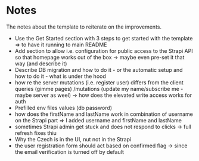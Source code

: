 # Notes

The notes about the template to reiterate on the improvements.

- Use the Get Started section with 3 steps to get started with the template => to have it running to main README
- Add section to allow i.e. configuration for public access to the Strapi API so that homepage works out of the box -> maybe even pre-set it that way (and describe it)
- Describe DB migration and how to do it - or the automatic setup and how to do it - what is under the hood
- how re the server mutations (i.e. register user) differs from the client queries (gimme pages) /mutations (update my name/subscribe me - maybe server as weel) -> how does the elevated write access works for auth
- Prefilled env files values (db password)
- how does the firstName and lastName work in combination of username on the Strapi part => I added username and firstName and lastName
- sometimes Strapi admin get stuck and does not respond to clicks -> full refresh fixes thiu
- Why the Czech is in the UI, nut not in the Strapi
- the user registration form should act based on confirmed flag -> since the email verification is turned off by default

